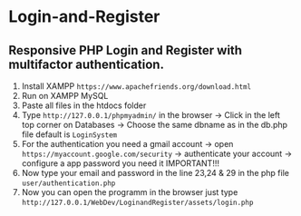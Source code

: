 # Login-and-Register
## Responsive PHP Login and Register with multifactor authentication.


1. Install XAMPP `https://www.apachefriends.org/download.html`
2. Run on XAMPP MySQL
4. Paste all files in the htdocs folder
3. Type `http://127.0.0.1/phpmyadmin/` in the browser
  -> Click in the left top corner on Databases
  -> Choose the same dbname as in the db.php file default is `LoginSystem`
5. For the authentication you need a gmail account 
  -> open `https://myaccount.google.com/security`
  -> authenticate your account
  -> configure a app password you need it IMPORTANT!!!
6. Now type your email and password in the line 23,24 & 29 in the php file `user/authentication.php`
5. Now you can open the programm in the browser just type `http://127.0.0.1/WebDev/LoginandRegister/assets/login.php`

